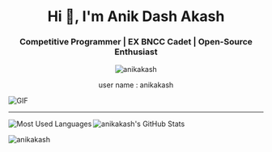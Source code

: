 <h1 align="center">Hi 👋, I'm Anik Dash Akash</h1>
<h3 align="center">Competitive Programmer | EX BNCC Cadet | Open-Source Enthusiast</h3>

<p align="center"> <img src="https://komarev.com/ghpvc/?username=anikakash&label=Profile%20views&color=0e75b6&style=flat" alt="anikakash" /></p> 
<p align="center">user name : anikakash</p>
<img align="center" alt="GIF" src="https://raw.githubusercontent.com/anikakash/anikakash/main/assets/focus-animation.gif?raw=true" />

<!-- <p align="left"> <a href="https://github.com/ryo-ma/github-profile-trophy"><img src="https://github-profile-trophy.vercel.app/?username=anikakash" alt="anikakash" /></a> </p>

- 🔭 I’m currently working on [Competitive Programming](https://github.com/anikakash/Competitive-Programming)

- 🌱 I’m currently learning **Mathematics**

- 👯 I’m looking to collaborate on an UI/UX design Project [Your Buddy](https://xd.adobe.com/view/ef04c34a-63cb-4de9-8241-2e779890e9a7-ba57/)

- 🤝 I have made an Mathematics Calculator for my Problem Solving lab [Mathematical Apps For Beginners](https://github.com/anikakash/Mathematical-Apps-For-Beginners)

- 💬 Ask me about **C/C++**

- 📫 How to reach me **anikdash989@gamil.com**

- 📄 Know about my  [Sport Programming Statistics](https://sites.google.com/view/anikakash/cp-profile?authuser=0)

- ⚡ Fun fact **I think i'm funny**

<h3 align="left">Connect with me:</h3>
<p align="left">
<a href="https://linkedin.com/in/anikakash" target="blank"><img align="center" src="https://cdn.jsdelivr.net/npm/simple-icons@3.0.1/icons/linkedin.svg" alt="anikakash" height="30" width="40" /></a>
<a href="https://fb.com/anikdash.akash" target="blank"><img align="center" src="https://cdn.jsdelivr.net/npm/simple-icons@3.0.1/icons/facebook.svg" alt="anikdash.akash" height="30" width="40" /></a>
<a href="https://instagram.com/anikakash" target="blank"><img align="center" src="https://cdn.jsdelivr.net/npm/simple-icons@3.0.1/icons/instagram.svg" alt="anikakash" height="30" width="40" /></a>
<a href="https://www.youtube.com/c/anikakash" target="blank"><img align="center" src="https://cdn.jsdelivr.net/npm/simple-icons@3.0.1/icons/youtube.svg" alt="anikakash" height="30" width="40" /></a>
<a href="https://www.codechef.com/users/anikakash" target="blank"><img align="center" src="https://cdn.jsdelivr.net/npm/simple-icons@3.1.0/icons/codechef.svg" alt="anikakash" height="30" width="40" /></a>
<a href="https://www.hackerrank.com/anikakash" target="blank"><img align="center" src="https://cdn.jsdelivr.net/npm/simple-icons@3.0.1/icons/hackerrank.svg" alt="anikakash" height="30" width="40" /></a>
<a href="https://codeforces.com/profile/anikakash" target="blank"><img align="center" src="https://cdn.jsdelivr.net/npm/simple-icons@3.0.1/icons/codeforces.svg" alt="anikakash" height="30" width="40" /></a>
<a href="https://www.hackerearth.com/@anikakash" target="blank"><img align="center" src="https://cdn.jsdelivr.net/npm/simple-icons@3.0.1/icons/hackerearth.svg" alt="@anikakash" height="30" width="40" /></a>
<a href="https://auth.geeksforgeeks.org/user/anikakash" target="blank"><img align="center" src="https://cdn.jsdelivr.net/npm/simple-icons@3.0.1/icons/geeksforgeeks.svg" alt="anikakash" height="30" width="40" /></a>
</p> -->
<hr>
<!-- <h3 align="center">Languages and Tools:</h3>
<p align="center"> <a href="https://www.arduino.cc/" target="_blank"> <img src="https://cdn.worldvectorlogo.com/logos/arduino-1.svg" alt="arduino" width="40" height="40"/> </a> 
<a href="https://www.cprogramming.com/" target="_blank"> <img src="https://raw.githubusercontent.com/devicons/devicon/master/icons/c/c-original.svg" alt="c" width="40" height="40"/> </a> 
<a href="https://www.w3schools.com/cpp/" target="_blank"> <img src="https://raw.githubusercontent.com/devicons/devicon/master/icons/cplusplus/cplusplus-original.svg" alt="cplusplus" width="40" height="40"/> </a>
<a href="https://www.w3schools.com/css/" target="_blank"> <img src="https://raw.githubusercontent.com/devicons/devicon/master/icons/css3/css3-original-wordmark.svg" alt="css3" width="40" height="40"/> </a>
<a href="https://www.w3.org/html/" target="_blank"> <img src="https://raw.githubusercontent.com/devicons/devicon/master/icons/html5/html5-original-wordmark.svg" alt="html5" width="40" height="40"/> </a> 
<a href="https://www.adobe.com/products/xd.html" target="_blank"> <img src="https://cdn.worldvectorlogo.com/logos/adobe-xd.svg" alt="xd" width="40" height="40"/> </a> </p>

<hr> -->

<img align="left" alt="Most Used Languages" src="https://github-readme-stats.vercel.app/api/top-langs/?username=anikakash&theme=radical" />

<img aligh="right" alt="anikakash's GitHub Stats" src="https://github-readme-stats.vercel.app/api?username=anikakash&show_icons=true&theme=radical" />
<p><img align="center" src="https://github-readme-streak-stats.herokuapp.com/?user=anikakash&" alt="anikakash" /></p>
